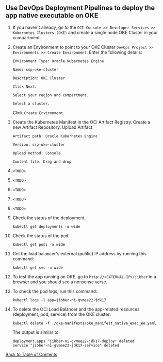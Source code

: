 ## Use DevOps Deployment Pipelines to deploy the app native executable on OKE

1. If you haven't already, go to the `OCI Console >> Developer Services >> Kubernetes Clusters (OKE)` and create a single node OKE Cluster in your compartment.

2. Create an Environment to point to your OKE Cluster `DevOps Project >> Environments >> Create Environment`. Enter the following details:
    ```
    Environment Type: Oracle Kubernetes Engine

    Name: ssp-oke-cluster

    Description: OKE Cluster

    Click Next.

    Select your region and compartment.

    Select a cluster.
    ```
    Click `Create Environment`.

3. Create the Kubernetes Manifest in the OCI Artifact Registry. Create a new Artifact Repository. Upload Artifact. 
    ```
    Artifact path: Oracle Kubernetes Engine

    Version: ssp-oke-cluster

    Upload method: Console

    Content file: Drag and drop
    ```

4. `<TODO>`

5. `<TODO>`

6. `<TODO>`

7. `<TODO>`

8. `<TODO>`

9. Check the status of the deployment.
    ```shell
    kubectl get deployments -o wide
    ```

10. Check the status of the pod.
    ```shell
    kubectl get pods -o wide
    ```

11. Get the load balancer's external (public) IP address by running this command:
    ```shell
    kubectl get svc -o wide
    ```

12. To test the app running on OKE, go to `http://<EXTERNAL-IP>/jibber` in a browser and you should see a nonsense verse.

13. To check the pod logs, run this command:
    ```shell
    kubectl logs -l app=jibber-ni-gvmee22-jdk17
    ```

14. To delete the OCI Load Balancer and the app-related resources (deployment, pod, service) from the OKE cluster:
    ```shell
    kubectl delete -f ./oke-manifests/oke_manifest_native_exec_ee.yaml
    ```

    The output is similar to:
    ```
    deployment.apps "jibber-ni-gvmee22-jdk17-deploy" deleted
    service "jibber-ni-gvmee22-jdk17-service" deleted
    ```


[Back to Table of Contents](../README.md#table-of-contents)